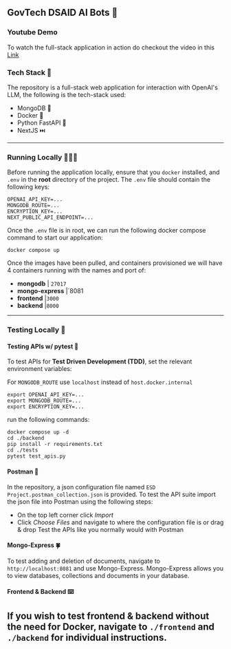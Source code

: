 ## GovTech DSAID AI Bots 🤖

### Youtube Demo

To watch the full-stack application in action do checkout the video in this [Link](https://youtu.be/8bYJQtIn5ow)

### Tech Stack 🥞

The repository is a full-stack web application for interaction with OpenAI's LLM, the following is the tech-stack used:

- MongoDB 🍃
- Docker 🐳
- Python FastAPI 🚀
- NextJS ⏭️

---

### Running Locally 🏃🏻‍♀️

Before running the application locally, ensure that you `docker` installed, and `.env` in the **root** directory of the project. The `.env` file should contain the following keys:

```
OPENAI_API_KEY=...
MONGODB_ROUTE=...
ENCRYPTION_KEY=...
NEXT_PUBLIC_API_ENDPOINT=...
```

Once the `.env` file is in root, we can run the following docker compose command to start our application:

```
docker compose up
```

Once the images have been pulled, and containers provisioned we will have 4 containers running with the names and port of:

- **mongodb** | `27017`
- **mongo-express** |`8081
- **frontend** |`3000`
- **backend** |`8000`

---

### Testing Locally 🧪

#### Testing APIs w/ pytest 🐍

To test APIs for **Test Driven Development (TDD)**, set the relevant environment variables:

For `MONGODB_ROUTE` use `localhost` instead of `host.docker.internal`

```
export OPENAI_API_KEY=...
export MONGODB_ROUTE=...
export ENCRYPTION_KEY=...
```

run the following commands:

```
docker compose up -d
cd ./backend
pip install -r requirements.txt
cd ./tests
pytest test_apis.py
```

#### Postman 📩

In the repository, a json configuration file named `ESD Project.postman_collection.json` is provided. To test the API suite import the json file into Postman using the following steps:

- On the top left corner click _Import_
- Click _Choose Files_ and navigate to where the configuration file is or drag & drop
  Test the APIs like you normally would with Postman

#### Mongo-Express 🍀

To test adding and deletion of documents, navigate to `http://localhost:8081` and use Mongo-Express. Mongo-Express allows you to view databases, collections and documents in your database.

#### Frontend & Backend ⌨️

## If you wish to test frontend & backend without the need for Docker, navigate to `./frontend` and `./backend` for individual instructions.
